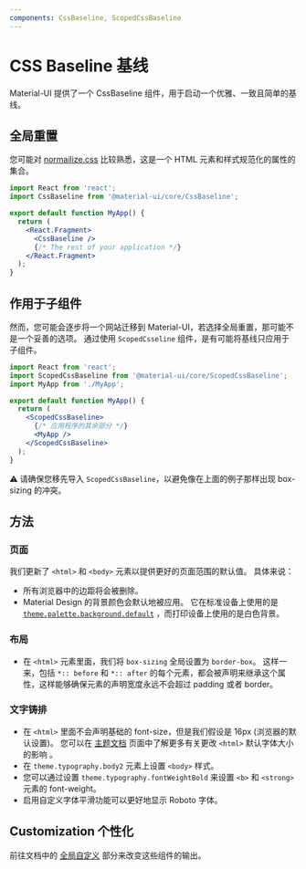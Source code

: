 ```yaml
---
components: CssBaseline, ScopedCssBaseline
---
```


# CSS Baseline 基线

<p class="description">Material-UI 提供了一个 CssBaseline 组件，用于启动一个优雅、一致且简单的基线。</p>

## 全局重置

您可能对 [normailize.css](https://github.com/necolas/normalize.css) 比较熟悉，这是一个 HTML 元素和样式规范化的属性的集合。

```jsx
import React from 'react';
import CssBaseline from '@material-ui/core/CssBaseline';

export default function MyApp() {
  return (
    <React.Fragment>
      <CssBaseline />
      {/* The rest of your application */}
    </React.Fragment>
  );
}
```

## 作用于子组件

然而，您可能会逐步将一个网站迁移到 Material-UI，若选择全局重置，那可能不是一个妥善的选项。 通过使用 `ScopedCsseline` 组件，是有可能将基线只应用于子组件。

```jsx
import React from 'react';
import ScopedCssBaseline from '@material-ui/core/ScopedCssBaseline';
import MyApp from './MyApp';

export default function MyApp() {
  return (
    <ScopedCssBaseline>
      {/* 应用程序的其余部分 */}
      <MyApp />
    </ScopedCssBaseline>
  );
}
```

⚠️ 请确保您移先导入 `ScopedCssBaseline`，以避免像在上面的例子那样出现 box-sizing 的冲突。

## 方法

### 页面

我们更新了 `<html>` 和 `<body>` 元素以提供更好的页面范围的默认值。 具体来说：

- 所有浏览器中的边距将会被删除。
- Material Design 的背景颜色会默认地被应用。 它在标准设备上使用的是 [`theme.palette.background.default`](/customization/default-theme/?expand-path=$.palette.background) ，而打印设备上使用的是白色背景。

### 布局

- 在 `<html>` 元素里面，我们将 `box-sizing` 全局设置为 `border-box`。 这样一来，包括 `*:: before` 和 `*:: after` 的每个元素，都会被声明来继承这个属性，这样能够确保元素的声明宽度永远不会超过 padding 或者 border。

### 文字铸排

- 在 `<html>` 里面不会声明基础的 font-size，但是我们假设是 16px (浏览器的默认设置)。 您可以在 [主题文档](/customization/typography/#typography-html-font-size) 页面中了解更多有关更改 `<html>` 默认字体大小的影响 。
- 在 `theme.typography.body2` 元素上设置 `<body>` 样式。
- 您可以通过设置 `theme.typography.fontWeightBold` 来设置 `<b>` 和 `<strong>` 元素的 font-weight。
- 启用自定义字体平滑功能可以更好地显示 Roboto 字体。

## Customization 个性化

前往文档中的 [全局自定义](/customization/globals/#global-css) 部分来改变这些组件的输出。